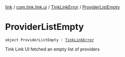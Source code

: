 [link](../../index.md) / [com.tink.link.ui](../index.md) / [TinkLinkError](index.md) / [ProviderListEmpty](./-provider-list-empty.md)

# ProviderListEmpty

`object ProviderListEmpty : `[`TinkLinkError`](index.md)

Tink Link UI fetched an empty list of providers

